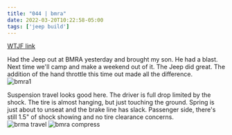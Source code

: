 ```yaml
---
title: "044 | bmra"
date: 2022-03-20T10:22:58-05:00
tags: ['jeep build']
---
```

[WTJF link](https://wranglertjforum.com/threads/prndls-tj-build-ii-the-green-one.55717/post-1085838)

Had the Jeep out at BMRA yesterday and brought my son. He had a blast. Next time we'll camp and make a weekend out of it. The Jeep did great. The addition of the hand throttle this time out made all the difference.  
![bmra1](/jeep/build-thread/img/bmra1.jpg) 

Suspension travel looks good here. The driver is full drop limited by the shock. The tire is almost hanging, but just touching the ground. Spring is just about to unseat and the brake line has slack. Passenger side, there's still 1.5" of shock showing and no tire clearance concerns.  
![brma travel](/jeep/build-thread/img/bmra2.jpg) 
![bmra compress](/jeep/build-thread/img/bmra3.jpg) 